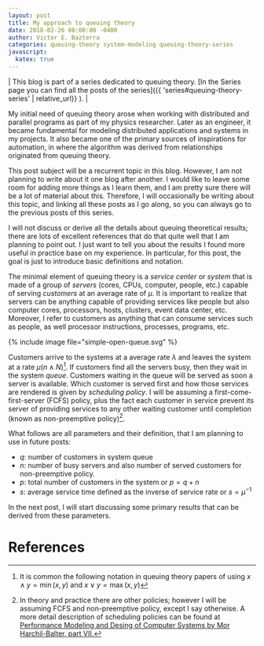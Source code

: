 ```yaml
---
layout: post
title: My approach to queuing theory
date: 2018-02-26 08:00:00 -0400
author: Victor E. Bazterra
categories: queuing-theory system-modeling queuing-theory-series
javascript:
  katex: true
---
```


| This blog is part of a series dedicated to queuing theory. [In the Series page you can find all the posts of the series]({{ 'series#queuing-theory-series' | relative_url}} ). |

My initial need of queuing theory arose when working with distributed and parallel programs as part of my physics researcher. Later as an engineer, it became fundamental for modeling distributed applications and systems in my projects. It also became one of the primary sources of inspirations for automation, in where the algorithm was derived from relationships originated from queuing theory.

This post subject will be a recurrent topic in this blog. However, I am not planning to write about it one blog after another. I would like to leave some room for adding more things as I learn them, and I am pretty sure there will be a lot of material about this. Therefore, I will occasionally be writing about this topic, and linking all these posts as I go along, so you can always go to the previous posts of this series.

I will not discuss or derive all the details about queuing theoretical results; there are lots of excellent references that do that quite well that I am planning to point out. I just want to tell you about the results I found more useful in practice base on my experience. In particular, for this post, the goal is just to introduce basic definitions and notation.

The minimal element of queuing theory is a *service center* or *system* that is made of a group of *servers* (cores, CPUs, computer, people, etc.) capable of serving *customers* at an average rate of $\mu$. It is important to realize that servers can be anything capable of providing services like people but also computer cores, processors, hosts, clusters, event data center, etc. Moreover, I refer to customers as anything that can consume services such as people, as well processor instructions, processes, programs, etc.

{% include image file="simple-open-queue.svg" %}

Customers arrive to the systems at a average rate $\lambda$ and leaves the system at a rate $\mu (n \wedge N)$[^1]. If customers find all the servers busy, then they wait in the system *queue*. Customers waiting in the queue will be served as soon a server is available. Which customer is served first and how those services are rendered is given by *scheduling policy*. I will be assuming a first-come-first-server (FCFS) policy, plus the fact each customer in service prevent its server of providing services to any other waiting customer until completion (known as non-preemptive policy)[^2].

What follows are all parameters and their definition, that I am planning to use in future posts:

* $q$: number of customers in system queue
* $n$: number of busy servers and also number of served customers for non-preemptive policy.
* $p$: total number of customers in the system or $p = q + n$
* $s$: average service time defined as the inverse of service rate or $s = \mu^{-1}$

In the next post, I will start discussing some primary results that can be derived from these parameters.

# References

[^1]: It is common the following notation in queuing theory papers of using $x \wedge y = \min(x,y)$ and $x \vee y = \max(x,y)$

[^2]: In theory and practice there are other policies; however I will be assuming FCFS and non-preemptive policy, except I say otherwise. A more detail description of scheduling policies can be found at [Performance Modeling and Desing of Computer Systems by Mor Harchil-Balter, part VII.](https://www.amazon.com/Performance-Modeling-Design-Computer-Systems/dp/1107027500)
